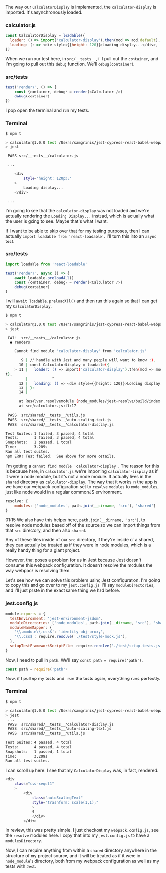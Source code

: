 The way our `CalculatorDisplay` is implemented, the `calculator-display` is imported. It's asynchronously loaded. 

### calculator.js
```js
const CalculatorDisplay = loadable({
  loader: () => import('calculator-display').then(mod => mod.default),
  loading: () => <div style={{height: 120}}>Loading display...</div>,
})
```

When we run our test here, in `src/__tests__`, if I pull out the `container`, and I'm going to pull out this `debug` function. We'll `debug(container)`. 

### src/__tests__
```js
test('renders', () => {
    const {container, debug} = render(<Calculator />)
    debug(container)
})
```

I pop open the terminal and run my tests. 

### Terminal
```bash
$ npm t

> calculator@1.0.0 test /Users/samgrinis/jest-cypress-react-babel-webpack
> jest

 PASS src/__tests__/calculator.js

 ...

    <div 
        style='height: 120px;'
    > 
        Loading display...
    </div>

 ...
```

I'm going to see that the `calculator-display` was not loaded and we're actually rendering the `Loading Display...` instead, which is actually what the user is going to see. Maybe that's what I want.

If I want to be able to skip over that for my testing purposes, then I can actually `import loadable from 'react-loadable'`. I'll turn this into an `async` test. 

### src/__tests__
```js
import loadable from 'react-loadable'

test('renders', async () => {
    await loadable.preloadAll()
    const {container, debug} = render(<Calculator />)
    debug(container)
}
```

I will `await loadable.preloadAll()` and then run this again so that I can get my `CalculatorDisplay`.

```bash
$ npm t

> calculator@1.0.0 test /Users/samgrinis/jest-cypress-react-babel-webpack
> jest

 FAIL  src/__tests__/calculator.js
  ● renders

    Cannot find module 'calculator-display' from 'calculator.js'

       9 | // handle with Jest and many people will want to know :).
      10 | const CalculatorDisplay = loadable({
    > 11 |   loader: () => import('calculator-display').then(mod => mod.defaul
t),
         |           ^
      12 |   loading: () => <div style={{height: 120}}>Loading display...</div>,
      13 | })
      14 |

      at Resolver.resolvemodule (node_modules/jest-resolve/build/index.js: 210:17) 
      at src/calculator.js:11:17
      
 PASS  src/shared/__tests__/utils.js
 PASS  src/shared/__tests__/auto-scaling-text.js
 PASS  src/shared/__tests__/calculator-display.js

Test Suites: 1 failed, 3 passed, 4 total
Tests:       1 failed, 3 passed, 4 total
Snapshots:   1 passed, 1 total
Time:        3.209s
Ran all test suites.
npm ERR! Test failed.  See above for more details.
```

I'm getting a `cannot find module 'calculator-display'`. The reason for this is because here, in `calculator.js` we're importing `calculator-display` as if it were a node module, but it's not a node module. It actually lives in the `shared` directory as `calculator-display`. The way that it works in the app is we have our webpack configuration set to `resolve` `modules` to `node_modules`, just like node would in a regular commonJS environment.

```js
resolve: {
    modules: ['node_modules', path.join(__dirname, 'src'), 'shared']
}
```

01:15 We also have this helper here, `path.join(__dirname, 'src')`, to resolve node modules based off of the source so we can import things from that `src` directory, and then also `shared`. 

Any of these files inside of our `src` directory, if they're inside of a shared, they can actually be treated as if they were in node modules, which is a really handy thing for a giant project.

However, that poses a problem for us in Jest because Jest doesn't consume this webpack configuration. It doesn't resolve the modules the way webpack is resolving them.

Let's see how we can solve this problem using Jest configuration. I'm going to copy this and go over to my `jest.config.js`. I'll say `moduleDirectories`, and I'll just paste in the exact same thing we had before.

### jest.config.js
```js
module.exports = {
  testEnvironment: 'jest-environment-jsdom',
  moduleDirectories: ['node_modules', path.join(__dirname, 'src'), 'shared'],
  moduleNameMapper: {
    '\\.module\\.css$': 'identity-obj-proxy',
    '\\.css$': require.resolve('./test/style-mock.js'),
  },
  setupTestFrameworkScriptFile: require.resolve('./test/setup-tests.js'),
}
```

Now, I need to pull in `path`. We'll say `const path = require('path')`. 

```js
const path = require('path')
```

Now, if I pull up my tests and I run the tests again, everything runs perfectly. 

### Terminal
```bash
$ npm t

> calculator@1.0.0 test /Users/samgrinis/jest-cypress-react-babel-webpack
> jest
 ...
 PASS  src/shared/__tests__/calculator-display.js
 PASS  src/shared/__tests__/auto-scaling-text.js
 PASS  src/shared/__tests__/utils.js

Test Suites: 4 passed, 4 total
Tests:       4 passed, 4 total
Snapshots:   1 passed, 1 total
Time:        3.209s
Ran all test suites.
```

I can scroll up here. I see that my `CalculatorDisplay` was, in fact, rendered.

```bash
<div
    class="css-xeqdt1"
    >
        <div
            class="autoScalingText"
            style="trasnform: scale(1,1);"
            >
            0
            </div>
        </div>
```

In review, this was pretty simple. I just checkout my `webpack.config.js`, see the `resolve` modules here. I copy that into my `jest.config.js` to have a `modulesDirectory`.

Now, I can require anything from within a `shared` directory anywhere in the structure of my project source, and it will be treated as if it were in `node_module`'s directory, both from my webpack configuration as well as my tests with `Jest`.
